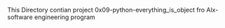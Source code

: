This Directory contian project 0x09-python-everything_is_object fro Alx-software engineering program
